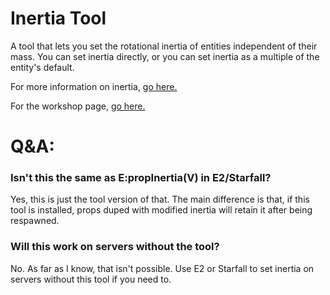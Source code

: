 # Inertia Tool
A tool that lets you set the rotational inertia of entities independent of their mass. You can set inertia directly, or you can set inertia as a multiple of the entity's default.

For more information on inertia, [go here.](https://en.wikipedia.org/wiki/Moment_of_inertia)

For the workshop page, [go here.](https://steamcommunity.com/sharedfiles/filedetails/?id=2222041334)

# Q&A:

### Isn't this the same as E:propInertia(V) in E2/Starfall?
Yes, this is just the tool version of that. The main difference is that, if this tool is installed, props duped with modified inertia will retain it after being respawned.

### Will this work on servers without the tool?
No. As far as I know, that isn't possible. Use E2 or Starfall to set inertia on servers without this tool if you need to.
